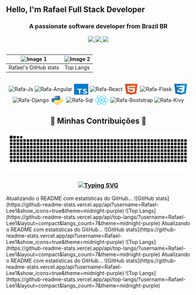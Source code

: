 
## Hello, I'm Rafael Full Stack Developer

<h3 align="center">A passionate software developer from Brazil BR</h3>
 
<div align="center"> 
  <a href="mailto:rafalee.dev@gmail.com">
    <img src="https://img.shields.io/badge/Gmail-333333?style=for-the-badge&logo=gmail&logoColor=red" />
  </a>
  <a href="https://www.linkedin.com/in/rafael2023/" target="_blank">
    <img src="https://img.shields.io/badge/LinkedIn-0077B5?style=for-the-badge&logo=linkedin&logoColor=white" target="_blank" />
  </a>
  <a href="https://meuportifolio-production-8292.up.railway.app/" target="_blank">
     <img src="https://img.shields.io/badge/Portfolio-FF5722?style=for-the-badge&logo=todoist&logoColor=white" target="_blank" /> <!-- sqlite, safari, google-chrome are other good icon options -->
  </a>
</div>

<br>

<div align="center">

| ![Image 1](https://github-readme-stats-sigma-five.vercel.app/api?username=Rafael-Lee1&show_icons=true&theme=midnight-purple) | ![Image 2](https://github-readme-stats-sigma-five.vercel.app/api/top-langs/?username=DanielRosenwasser&layout=compact&langs_count=7&theme=midnight-purple) |
| :---: | :---: |
| Rafael's GitHub stats | Top Langs |

</div>

<div style="display: inline_block": align="center"><br>
  <img align="center" alt="Rafa-Js" height="30" width="40" src="https://github.com/Rafael-Lee1/Icons/blob/f85d05ce344243c7a5f13ebe444b251000c1793a/icons8-javascript.gif">
  <img align="center" alt="Rafa-Angular" height="30" width="40" src="https://github.com/Rafael-Lee1/Icons/blob/5032f1e720ee7f9c4855b3a96e755db34925e064/Angular.gif">
  <img align="center" alt="Rafa-Ts" height="30" width="40" src="https://raw.githubusercontent.com/devicons/devicon/master/icons/typescript/typescript-plain.svg">
  <img align="center" alt="Rafa-React" height="30" width="40" src="https://github.com/Rafael-Lee1/Icons/blob/3a0959616c15176b879dbc17a71d8dd11c5fc5d3/Msql.gif">
  <img align="center" alt="Rafa-HTML" height="30" width="40" src="https://raw.githubusercontent.com/devicons/devicon/master/icons/html5/html5-original.svg">
  <img align="center" alt="Rafa-Flask" height="30" width="40" src="https://github.com/Rafael-Lee1/Icons/blob/1961b03a02f5ef3514c743d07ac481e0caad87a4/FLASK.gif">
  <img align="center" alt="Rafa-CSS" height="30" width="40" src="https://raw.githubusercontent.com/devicons/devicon/master/icons/css3/css3-original.svg">
  <img align="center" alt="Rafa-Django" height="30" width="40" src="https://github.com/Rafael-Lee1/Icons/blob/d9d0e61c6ba26dea6abfad9be89e0268bbc78132/Django.gif">
  <img align="center" alt="Rafa-Python" height="30" width="40" src="https://raw.githubusercontent.com/devicons/devicon/master/icons/python/python-original.svg">
  <img align="center" alt="Rafa-Sql" height="30" width="40" src="https://github.com/Rafael-Lee1/Icons/blob/43010fe49656f545bcb0d8d2a8d3b714d76ae36e/SQL.gif">
  <img align="center" alt="Rafa-React" height="30" width="40" src="https://raw.githubusercontent.com/devicons/devicon/master/icons/react/react-original.svg">
  <img align="center" alt="Rafa-Bootstrap" height="30" width="40" src="https://github.com/Rafael-Lee1/Icons/blob/ba7dbc3956793ecad31588f034ac7de1a22e4f98/Bootstrap%20(2).gif">
  <img align="center" alt="Rafa-Kivy" height="30" width="40" src="https://github.com/Rafael-Lee1/Icons/blob/71b32b53c8d0709a3b7ae531c79c17c5fab9c2db/kivy_.png"></p>
</div>
  
  ##
 

<div align="center">
  <h2>🐍 Minhas Contribuições 🐍</h2>
<picture>
  <source media="(prefers-color-scheme: dark)" srcset="https://raw.githubusercontent.com/Rafael-Lee1/snk/output/github-contribution-grid-snake-dark.svg" />
  <source media="(prefers-color-scheme: light)" srcset="https://raw.githubusercontent.com/Rafael-Lee1/snk/output/github-contribution-grid-snake-light.svg" />
  <img alt="Animação da cobra representando minhas contribuições" src="https://raw.githubusercontent.com/Rafael-Lee1/snk/output/github-contribution-grid-snake-light.svg" />
</picture>
  <h3 align="center">
    <a href="https://git.io/typing-svg">
      <img src="https://readme-typing-svg.demolab.com?font=Taprom&duration=4000&pause=1000&color=F7ECEF&center=true&width=435&lines=Obrigado+por+visitar!%E2%9C%8C%EF%B8%8F" alt="Typing SVG" />
    </a>
  </h3>
</div>
Atualizando o README com estatísticas do GitHub...
![GitHub stats](https://github-readme-stats.vercel.app/api?username=Rafael-Lee1&show_icons=true&theme=midnight-purple)
![Top Langs](https://github-readme-stats.vercel.app/api/top-langs/?username=Rafael-Lee1&layout=compact&langs_count=7&theme=midnight-purple)
Atualizando o README com estatísticas do GitHub...
![GitHub stats](https://github-readme-stats.vercel.app/api?username=Rafael-Lee1&show_icons=true&theme=midnight-purple)
![Top Langs](https://github-readme-stats.vercel.app/api/top-langs/?username=Rafael-Lee1&layout=compact&langs_count=7&theme=midnight-purple)
Atualizando o README com estatísticas do GitHub...
![GitHub stats](https://github-readme-stats.vercel.app/api?username=Rafael-Lee1&show_icons=true&theme=midnight-purple)
![Top Langs](https://github-readme-stats.vercel.app/api/top-langs/?username=Rafael-Lee1&layout=compact&langs_count=7&theme=midnight-purple)
